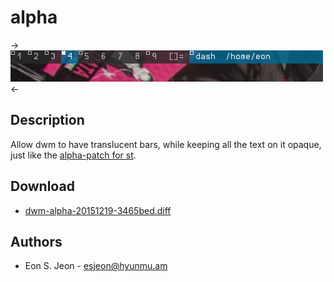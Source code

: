 alpha
=====

->[![Screenshot](dwm-alpha.png)](dwm-alpha.png)<-

Description
-----------

Allow dwm to have translucent bars, while keeping all the text on it opaque,
just like the [alpha-patch for st](http://st.suckless.org/patches/alpha).


Download
--------

 * [dwm-alpha-20151219-3465bed.diff](dwm-alpha-20151219-3465bed.diff)


Authors
-------

 * Eon S. Jeon - esjeon@hyunmu.am

